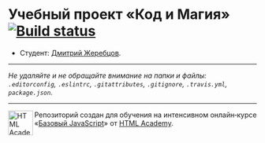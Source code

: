 # Учебный проект «Код и Магия» [![Build status][travis-image]][travis-url]

* Студент: [Дмитрий Жеребцов](https://up.htmlacademy.ru/javascript/12/user/551315).

---

_Не удаляйте и не обращайте внимание на папки и файлы:_<br>
_`.editorconfig`, `.eslintrc`, `.gitattributes`, `.gitignore`, `.travis.yml`, `package.json`._

---

<a href="https://htmlacademy.ru/intensive/javascript"><img align="left" width="50" height="50" title="HTML Academy" src="https://up.htmlacademy.ru/static/img/intensive/javascript/logo-for-github.svg"></a>

Репозиторий создан для обучения на интенсивном онлайн‑курсе «[Базовый JavaScript](https://htmlacademy.ru/intensive/javascript)» от [HTML Academy](https://htmlacademy.ru).

[travis-image]: https://travis-ci.org/htmlacademy-javascript/551315-code-and-magick.svg?branch=master
[travis-url]: https://travis-ci.org/htmlacademy-javascript/551315-code-and-magick

